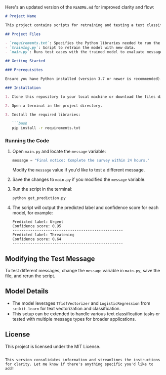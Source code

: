 Here's an updated version of the `README.md` for improved clarity and flow:

```markdown
# Project Name

This project contains scripts for retraining and testing a text classification model, specifically aimed at categorizing messages based on urgency.

## Project Files

- `requirements.txt`: Specifies the Python libraries needed to run the project.
- `training.py`: Script to retrain the model with new data.
- `main.py`: Runs test cases with the trained model to evaluate message classifications.

## Getting Started

### Prerequisites

Ensure you have Python installed (version 3.7 or newer is recommended).

### Installation

1. Clone this repository to your local machine or download the files directly.

2. Open a terminal in the project directory.

3. Install the required libraries:

   ```bash
   pip install -r requirements.txt
   ```

### Running the Code

1. Open `main.py` and locate the `message` variable:

   ```python
   message = "Final notice: Complete the survey within 24 hours."
   ```

   Modify the `message` value if you'd like to test a different message.

2. Save the changes to `main.py` if you modified the `message` variable.

3. Run the script in the terminal:

   ```bash
   python get_prediction.py
   ```

4. The script will output the predicted label and confidence score for each model, for example:

   ```plaintext
   Predicted label: Urgent
   Confidence score: 0.95
   --------------------------------------------------
   Predicted label: Threatening
   Confidence score: 0.64
   --------------------------------------------------
   ```

## Modifying the Test Message

To test different messages, change the `message` variable in `main.py`, save the file, and rerun the script.

## Model Details

- The model leverages `TfidfVectorizer` and `LogisticRegression` from `scikit-learn` for text vectorization and classification.
- This setup can be extended to handle various text classification tasks or tested with multiple message types for broader applications.

## License

This project is licensed under the MIT License.
```

This version consolidates information and streamlines the instructions for clarity. Let me know if there's anything specific you'd like to add!